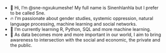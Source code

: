 - 👋 Hi, I’m @sne-ngxukumeshe! My full name is Sinenhlanhla but I prefer to be called Sne.
- 🔥 I’m passionate about gender studies, systemic oppression, natural language processing, machine learning and social networks.
- 🌱 I’m currently learning R, Python, SQL and more machine learning. 
- 🌻 As data becomes more and more important in our world, I aim to bring awareness to intersection with the social and economic, the private and the public.
